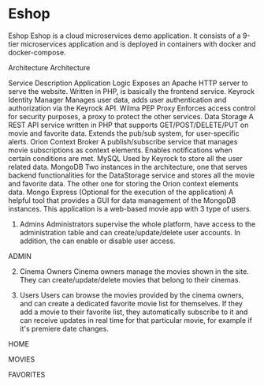 # Eshop
Eshop
Eshop is a cloud microservices demo application. It consists of a 9-tier microservices application and is deployed in containers with docker and docker-compose.

Architecture
Architecture

Service	Description
Application Logic	Exposes an Apache HTTP server to serve the website. Written in PHP, is basically the frontend service.
Keyrock Identity Manager	Manages user data, adds user authentication and authorization via the Keyrock API.
Wilma PEP Proxy	Enforces access control for security purposes, a proxy to protect the other services.
Data Storage	A REST API service written in PHP that supports GET/POST/DELETE/PUT on movie and favorite data. Extends the pub/sub system, for user-specific alerts.
Orion Context Broker	A publish/subscribe service that manages movie subscriptions as context elements. Enables notifications when certain conditions are met.
MySQL	Used by Keyrock to store all the user related data.
MongoDB	Two instances in the architecture, one that serves backend functionalities for the DataStorage service and stores all the movie and favorite data. The other one for storing the Orion context elements data.
Mongo Express	(Optional for the execution of the application) A helpful tool that provides a GUI for data management of the MongoDB instances.
This application is a web-based movie app with 3 type of users.

1. Admins
Administrators supervise the whole platform, have access to the administration table and can create/update/delete user accounts. In addition, the can enable or disable user access.

ADMIN

2. Cinema Owners
Cinema owners manage the movies shown in the site. They can create/update/delete movies that belong to their cinemas.

3. Users
Users can browse the movies provided by the cinema owners, and can create a dedicated favorite movie list for themselves. If they add a movie to their favorite list, they automatically subscribe to it and can receive updates in real time for that particular movie, for example if it's premiere date changes.

HOME

MOVIES

FAVORITES
